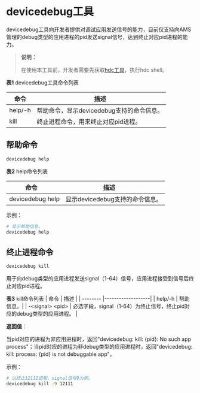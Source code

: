 # devicedebug工具


devicedebug工具向开发者提供对调试应用发送信号的能力，目前仅支持向AMS管理的debug类型的应用进程的pid发送signal信号，达到终止对应pid进程的能力。

> **说明：**
>
> 在使用本工具前，开发者需要先获取<!--Del-->[<!--DelEnd-->hdc工具<!--Del-->](../../device-dev/subsystems/subsys-toolchain-hdc-guide.md)<!--DelEnd-->，执行hdc shell。

**表1** devicedebug工具命令列表

| 命令 | 描述 |
| -------- | -------- |
| help/-h | 帮助命令，显示devicedebug支持的命令信息。 |
| kill | 终止进程命令，用来终止对应pid进程。 |


## 帮助命令
```bash
devicedebug help
```

**表2** help命令列表

| 命令    | 描述       |
| ------- | ---------- |
| devicedebug help | 显示devicedebug支持的命令信息。 |

示例：

```bash
# 显示帮助信息。
devicedebug help
```


## 终止进程命令

```bash
devicedebug kill
```
用于向debug类型的应用进程发送signal（1-64）信号，应用进程接受到信号后终止对应pid进程。

**表3** kill命令列表
  | 命令 | 描述 |
  | -------- |-------------------|
  | help/-h | 帮助信息。|
  | -\<signal\> \<pid\> |  必选字段，signal（1-64）为终止信号，终止pid对应的debug类型的应用进程。 |

  **返回值**：

  当pid对应的进程为非应用进程时，返回"devicedebug: kill: {pid}: No such app process"；当pid对应的进程为非debug类型的应用进程时，返回"devicedebug: kill: process: {pid} is not debuggable app"。

示例：
  ```bash
  # 以终止12111进程，signal信号9为例。
  devicedebug kill -9 12111
  ```

